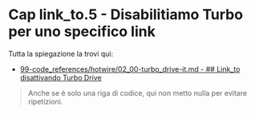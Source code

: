 # <a name="top"></a> Cap link_to.5 - Disabilitiamo Turbo per uno specifico link


Tutta la spiegazione la trovi qui:

- [99-code_references/hotwire/02_00-turbo_drive-it.md - ## Link_to disattivando Turbo Drive]()

> Anche se è solo una riga di codice, qui non metto nulla per evitare ripetizioni.